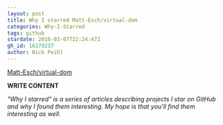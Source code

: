 ```yaml
---
layout: post
title: Why I starred Matt-Esch/virtual-dom
categories: Why-I-Starred
tags: github
stardate: 2016-03-07T22:24:47Z
gh_id: 16179237
author: Nick Peihl
---
```


[Matt-Esch/virtual-dom](star.repo.html_url)

**WRITE CONTENT**

*"Why I starred" is a series of articles describing projects I star on GitHub and why I found them interesting. My hope is that you'll find them interesting as well.*

